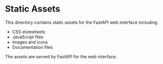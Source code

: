 # Static Assets

This directory contains static assets for the FastAPI web interface including:
- CSS stylesheets
- JavaScript files  
- Images and icons
- Documentation files

The assets are served by FastAPI for the web interface. 